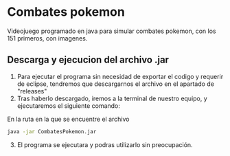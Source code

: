 # Combates pokemon
Videojuego programado en java para simular combates pokemon, con los 151 primeros, con imagenes.

## Descarga y ejecucion del archivo .jar
1. Para ejecutar el programa sin necesidad de exportar el codigo y requerir de eclipse, tendremos que descargarnos el archivo en el apartado de "releases"
2. Tras haberlo descargado, iremos a la terminal de nuestro equipo, y ejecutaremos el siguiente comando:

En la ruta en la que se encuentre el archivo
```bash
java -jar CombatesPokemon.jar
```
3. El programa se ejecutara y podras utilizarlo sin preocupación.
